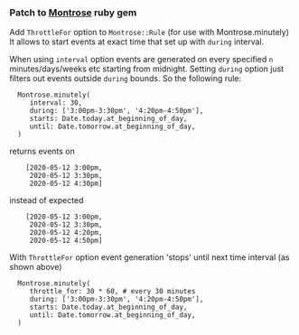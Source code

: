 ### Patch to [Montrose](https://github.com/rossta/montrose) ruby gem

Add `ThrottleFor` option to `Montrose::Rule`
(for use with Montrose.minutely)
It allows to start events at exact time that set up with `during` interval.
 
When using `interval` option events are generated on every specified `n` minutes/days/weeks etc starting from midnight.
Setting `during` option just filters out events outside `during` bounds.
So the following rule:
``` 
  Montrose.minutely(
     interval: 30,
     during: ['3:00pm-3:30pm', '4:20pm-4:50pm'],
     starts: Date.today.at_beginning_of_day,
     until: Date.tomorrow.at_beginning_of_day,
  )
``` 
returns events on
```
    [2020-05-12 3:00pm, 
     2020-05-12 3:30pm,
     2020-05-12 4:30pm]
```    
instead of expected
```
    [2020-05-12 3:00pm,
     2020-05-12 3:30pm, 
     2020-05-12 4:20pm,
     2020-05-12 4:50pm]
```
With `ThrottleFor` option event generation 'stops' until next time interval (as shown above)
``` 
  Montrose.minutely(
     throttle_for: 30 * 60, # every 30 minutes
     during: ['3:00pm-3:30pm', '4:20pm-4:50pm'],
     starts: Date.today.at_beginning_of_day,
     until: Date.tomorrow.at_beginning_of_day,
  )
```  
